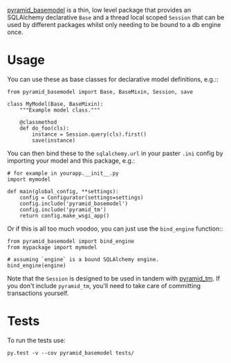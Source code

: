 [pyramid_basemodel][] is a thin, low level package that provides an SQLAlchemy
declarative `Base` and a thread local scoped `Session` that can be used by
different packages whilst only needing to be bound to a db engine once.

# Usage

You can use these as base classes for declarative model definitions, e.g.::

    from pyramid_basemodel import Base, BaseMixin, Session, save
    
    class MyModel(Base, BaseMixin):
        """Example model class."""
        
        @classmethod
        def do_foo(cls):
            instance = Session.query(cls).first()
            save(instance)
        
    
You can then bind these to the `sqlalchemy.url` in your paster `.ini` config by
importing your model and this package, e.g.:

    # for example in yourapp.__init__.py
    import mymodel
    
    def main(global_config, **settings):
        config = Configurator(settings=settings)
        config.include('pyramid_basemodel')
        config.include('pyramid_tm')
        return config.make_wsgi_app()

Or if this is all too much voodoo, you can just use the `bind_engine` function::

    from pyramid_basemodel import bind_engine
    from mypackage import mymodel
    
    # assuming `engine` is a bound SQLAlchemy engine.
    bind_engine(engine)

Note that the `Session` is designed to be used in tandem with [pyramid_tm][].
If you don't include `pyramid_tm`, you'll need to take care of committing
transactions yourself.

# Tests

To run the tests use:

    py.test -v --cov pyramid_basemodel tests/

[pyramid_basemodel]: http://github.com/thruflo/pyramid_basemodel
[pyramid_simpleauth]: http://github.com/thruflo/pyramid_basemodel
[pyramid_tm]: http://pyramid_tm.readthedocs.org
